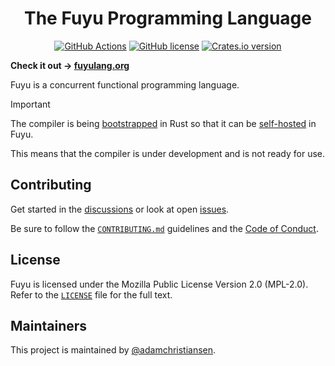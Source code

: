 <h1 align="center">The Fuyu Programming Language</h1>
<p align="center">
  <a href="https://github.com/fuyulang/fuyu/actions"><img src="https://img.shields.io/github/actions/workflow/status/fuyulang/fuyu/ci.yml?branch=main&style=flat-square" alt="GitHub Actions"></a>
  <a href="https://github.com/fuyulang/fuyu/blob/main/LICENSE"><img src="https://img.shields.io/github/license/fuyulang/fuyu?style=flat-square" alt="GitHub license"></a>
  <a href="https://crates.io/crates/fuyu"><img src="https://img.shields.io/crates/v/fuyu?style=flat-square" alt="Crates.io version"></a>
</p>

**Check it out &rarr; [fuyulang.org](https://fuyulang.org)**

Fuyu is a concurrent functional programming language.

> [!IMPORTANT]
> The compiler is being
> [bootstrapped](https://en.wikipedia.org/wiki/Bootstrapping_(compilers))
> in Rust so that it can be
> [self-hosted](https://en.wikipedia.org/wiki/Self-hosting_(compilers))
> in Fuyu.
>
> This means that the compiler is under development and is not ready for use.

## Contributing

Get started in the [discussions](https://github.com/orgs/fuyulang/discussions)
or look at open [issues](https://github.com/fuyulang/fuyu/issues).

Be sure to follow the [`CONTRIBUTING.md`](./CONTRIBUTING.md) guidelines and the
[Code of Conduct](https://github.com/fuyulang/fuyu?tab=coc-ov-file#readme).

## License

Fuyu is licensed under the Mozilla Public License Version 2.0 (MPL-2.0). Refer
to the [`LICENSE`](./LICENSE) file for the full text.

## Maintainers

This project is maintained by
[@adamchristiansen](https://github.com/adamchristiansen).
